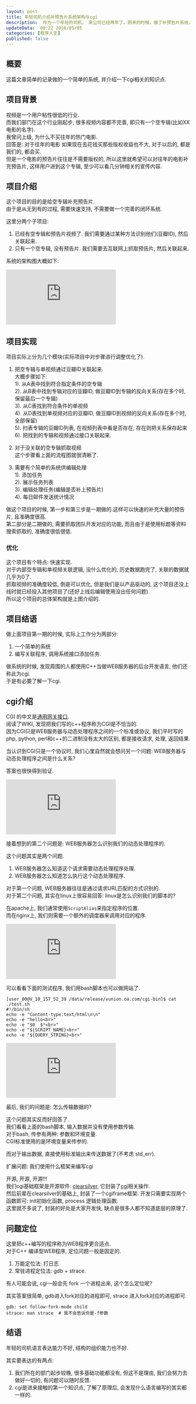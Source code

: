 ```yaml
---  
layout: post  
title: 年轻司机介绍补预告片系统架构与cgi
description:  作为一个年轻的司机，　来公司已经两年了。刚来的时候，做了补预告片系统，现在简单介绍一下.    
updateData:  00:22 2016/05/05
categories: [程序人生]
published: false
---  
```


## 概要

这篇文章简单的记录做的一个简单的系统, 并介绍一下cgi相关的知识点.  


## 项目背景

视频是一个用户粘性很低的行业.  
而我们部门在这个行业刚起步, 很多视频内容都不完善, 即只有一个空专辑(比如XX电影的名字).  
我曾问上级, 为什么不买往年的热门电影.   
回答是: 对于往年的电影 如果现在去花钱买那些版权收益也不大, 对于以后的, 都是我们的, 都会买.  
但是一个电影的预告片往往是不需要版权的, 所以这里就希望可以对往年的电影补充预告片, 这样用户进到这个专辑, 至少可以看几分钟相关的宣传内容.  
 

## 项目介绍

这个项目的目的是给空专辑补充预告片.  
由于是从无到有的过程, 需要快速支持, 不需要做一个完善的闭环系统.  

  
这里分两个子项目:  
1. 已经有空专辑和预告片视频了. 我们需要通过某种方法识别他们(豆瓣ID), 然后关联起来.  
2. 只有一个空专辑, 没有预告片. 我们需要去互联网上抓取预告片, 然后关联起来.  

系统的架构图大概如下:  

![](http://tiankonguse.com/lab/cloudLink/baidupan.php?url=/1915453531/449928177.png)  


## 项目实现

项目实际上分为几个模块(实际项目中对步骤进行调整优化了).  
 

1. 把空专辑与单视频通过豆瓣ID关联起来.  
   大概步骤如下:  
   1). 从A表中找到符合指定条件的空专辑  
   2). 从B表中找到专辑对应的豆瓣ID, 做豆瓣ID到专辑的反向关系(存在多个时, 保留最后一个专辑)   
   3). 从C表找到符合条件的单视频  
   4). 从D表找到单视频对应的豆瓣ID, 做豆瓣ID到视频的反向关系(存在多个时, 全部保留)  
   5). 扫表专辑的豆瓣ID列表, 在视频列表中看是否存在, 存在则把关系保存起来  
   6). 把找到的专辑和视频通过接口关联起来.  
   
2. 对于没关联的空专辑抓取视频  
    这个步骤看上面的流程图就很清晰了.  
    
3. 需要有个简单的系统供编辑处理  
   1). 添加任务   
   2). 展示任务列表  
   3). 编辑处理任务(编辑是否补上预告片)  
   4). 每日邮件发送统计情况  
 
 
做这个项目的时候, 第一步和第三步是一期做的.这样可以快速的补充大量的预告片, 且准确度很高.  
第二部分是二期做的, 需要抓取团队开发对应的功能, 而且由于是使用标题等资料搜索抓取的, 准确度很低很低.  

### 优化

这个项目有个特点: 快速实现.  
对于内部空专辑和单视频关联逻辑, 没什么优化的, 历史数据跑完了, 关联的数据就几乎为0了.  
抓取视频的准确度较低, 倒是可以优化, 但是我们是以产品驱动的, 这个项目还没上线时就已经投入其他项目了(还好上线后编辑使用没出任何问题).  
所以这个项目的总体架构就是上图介绍的.  


## 项目结语  

做上面项目第一期的时候, 实际上工作分为两部分:   

1. 一个简单的系统  
2. 编写关联程序, 调用系统接口添加任务.   

做系统的时候, 发现周围的人都使用C++当做WEB服务器的后台开发语言, 他们还称此为cgi.  
于是有必要了解一下cgi.    



## cgi介绍


CGI 的中文是[通用网关接口](https://en.wikipedia.org/wiki/Common_Gateway_Interface).  
阅读了WIKI, 发现把我们写的c++程序称为CGI是不恰当的.  
因为CGI只是WEB服务器与动态处理程序之间的一个标准或协议, 我们平时写的php, python, perl和c++的二进制没有太大的区别, 都是接收请求, 处理, 返回结果.  


当认识到CGI只是一个协议时, 我们心里自然就会想问另一个问题: WEB服务器与动态处理程序之间是什么关系?  

答案也很快得到验证.  


![](http://tiankonguse.com/lab/cloudLink/baidupan.php?url=/1915453531/2724143093.png)


接着想到的第二个问题是: WEB服务器怎么识别我们的动态处理程序的.  

这个问题其实是两个问题.  

1. WEB服务器怎么知道这个请求需要动态处理程序处理.  
2. WEB服务器怎么知道怎么执行这个动态处理程序.  

对于第一个问题, WEB服务器往往是通过请求URL匹配的方式识别的.  
对于第二个问题, 其实在linux上很容易回答: linux是怎么识别我们的脚本的?  


在apache上, 我们通常使用`ScriptAlias`来指定程序的位置.  
而在nginx上, 我们则需要一个额外的调度器来调用对应的程序.  


![](http://tiankonguse.com/lab/cloudLink/baidupan.php?url=/1915453531/173826083.png)


可以看看下面的测试程序, 我们用bash脚本也可以做网站了.  

```
[user_00@V_10_157_52_39 /data/release/vunion.oa.com/cgi-bin]$ cat ./test.sh
#!/bin/sh
echo -e "Content-type:text/html\n\n"
echo -e "hello<br>"
echo -e "$0  $*<br>"
echo -e "${SCRIPT_NAME}<br>"
echo -e "${QUERY_STRING}<br>"
```

![](http://tiankonguse.com/lab/cloudLink/baidupan.php?url=/1915453531/757572620.png)



最后, 我们的问题是: 怎么传输数据的?  

这个问题其实反而好回答了.  
我们看看上面的bash脚本, 输入数据并没有使用参数传输.  
对于bash, 传参有两种: 参数和环境变量.  
CGI标准使用的是环境变量来传参的.  

而对于输出数据, 直接使用标准输出来传送数据了(不考虑 std_err).  


扩展问题: 我们使用什么框架来编写cgi  


开源, 开源, 开源!!!  
我们cgi基础框架是开源软件: [clearsilver](http://www.clearsilver.net/), 它封装了[cgi](http://www.clearsilver.net/docs/man_cgi.hdf)相关操作.   
然后前辈在clearsilver的基础上, 封装了一个cgiframe框架. 开发只需要实现两个函数即可: init初始化函数, process 逻辑处理函数.  
这里就不多说了, 封装的好处是大家开发快, 缺点是很多人都不知道底层的原理了.  


## 问题定位

这里把c++编写的程序称为WEB程序更合适点.  
对于C++ 编译型WEB程序, 定位问题一般是固定的.  

1. 万能定位法: 打日志
2. 常驻进程定位法: gdb + strace.  

有人可能会说, cgi一般会先 fork 一个进程出来, 这个怎么定位呢?  

其实答案很简单, gdb进入fork对应的进程即可, strace 进入fork对应的进程即可.  

```
gdb: set follow-fork-mode child
strace: man strace  # 我不会告诉你是-f参数
```



## 结语

年轻的司机语言表达能力不好, 结构的组织能力也不好.  

其实要表达的有两点:  

1. 我们所在的部门起步较晚, 很多基础功能都没有, 但这不是理由, 我们会努力去做好一切的, 有问题可以随时反馈.  
2. cgi是进来接触的第一个知识点, 了解了原理后, 会发现什么语言编写的其实都一样的.  





